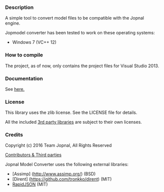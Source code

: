 ### Description

A simple tool to convert model files to be compatible with the Jopnal engine.

Jopmodel converter has been tested to work on these operating systems:  
- Windows 7 (VC++ 12)

### How to compile

The project, as of now, only contains the project files for Visual Studio 2013.



### Documentation

See [here.](https://github.com/Jopnal/Jopmodel/wiki)

### License

This library uses the zlib license. See the LICENSE file for details.

All the included [3rd party libraries](https://github.com/DrJonki/Jopnal/wiki/Credits) are subject to their own licenses.

### Credits

Copyright (c) 2016 Team Jopnal, All Rights Reserved  

[Contributors & Third parties](https://github.com/DrJonki/Jopnal/wiki/Credits)

Jopnal Model Converter uses the following external libraries:
  - [Assimp] (http://www.assimp.org/) (BSD)
  - [Dirent] (https://github.com/tronkko/dirent) (MIT)
  - [RapidJSON](https://github.com/miloyip/rapidjson) (MIT)